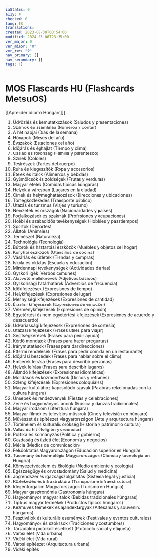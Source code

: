 ```yaml
---
iaStatus: 0
a11y: 0
checked: 0
lang: ES
translations: 
created: 2023-08-30T00:54:00
modified: 2024-03-06T23:35:00
ver_major: 0
ver_minor: "0"
ver_rev: "0"
nav_primary: []
nav_secondary: []
tags: []
---
```

# MOS Flascards HU (Flashcards MetsuOS)

[[Aprender idioma Húngaro]]]

1. Üdvözlés és bemutatkozások (Saludos y presentaciones)
2. Számok és számlálás (Números y contar)
3. A hét napjai (Días de la semana)
4. Hónapok (Meses del año)
5. Évszakok (Estaciones del año)
6. Időjárás és éghajlat (Tiempo y clima)
7. Család és rokonság (Familia y parentesco)
8. Színek (Colores)
9. Testrészek (Partes del cuerpo)
10. Ruha és kiegészítők (Ropa y accesorios)
11. Ételek és italok (Alimentos y bebidas)
12. Gyümölcsök és zöldségek (Frutas y verduras)
13. Magyar ételek (Comidas típicas húngaras)
14. Helyek a városban (Lugares en la ciudad)
15. Címek és helymeghatározások (Direcciones y ubicaciones)
16. Tömegközlekedés (Transporte público)
17. Utazás és turizmus (Viajes y turismo)
18. Nemzetek és országok (Nacionalidades y países)
19. Foglalkozások és szakmák (Profesiones y ocupaciones)
20. Hobbi és szabadidős tevékenységek (Hobbies y pasatiempos)
21. Sportok (Deportes)
22. Állatok (Animales)
23. Természet (Naturaleza)
24. Technológia (Tecnología)
25. Bútorok és háztartási eszközök (Muebles y objetos del hogar)
26. Konyhai eszközök (Utensilios de cocina)
27. Vásárlás és üzletek (Tiendas y compras)
28. Iskola és oktatás (Escuela y educación)
29. Mindennapi tevékenységek (Actividades diarias)
30. Gyakori igék (Verbos comunes)
31. Alapvető melléknevek (Adjetivos básicos)
32. Gyakorisági határhatárok (Adverbios de frecuencia)
33. Időkifejezések (Expresiones de tiempo)
34. Helykifejezések (Expresiones de lugar)
35. Mennyiségi kifejezések (Expresiones de cantidad)
36. Érzelmi kifejezések (Expresiones de emoción)
37. Véleménykifejezések (Expresiones de opinión)
38. Egyetértési és nem egyetértési kifejezések (Expresiones de acuerdo y desacuerdo)
39. Udvariassági kifejezések (Expresiones de cortesía)
40. Utazási kifejezések (Frases útiles para viajar)
41. Segítségkérések (Frases para pedir ayuda)
42. Kérdő mondatok (Frases para hacer preguntas)
43. Iránymutatások (Frases para dar direcciones)
44. Éttermi rendelések (Frases para pedir comida en un restaurante)
45. Időjárási beszédek (Frases para hablar sobre el clima)
46. Emberek leírása (Frases para describir personas)
47. Helyek leírása (Frases para describir lugares)
48. Állandó kifejezések (Expresiones idiomáticas)
49. Mondások és közmondások (Dichos y refranes)
50. Szleng kifejezések (Expresiones coloquiales)
51. Magyar kultúrához kapcsolódó szavak (Palabras relacionadas con la cultura húngara)
52. Ünnepek és rendezvények (Fiestas y celebraciones)
53. Zene és hagyományos táncok (Música y danzas tradicionales)
54. Magyar irodalom (Literatura húngara)
55. Magyar filmek és televíziós műsorok (Cine y televisión en húngaro)
56. Művészet és építészet Magyarországon (Arte y arquitectura húngara)
57. Történelem és kulturális örökség (Historia y patrimonio cultural)
58. Vallás és hit (Religión y creencias)
59. Politika és kormányzás (Política y gobierno)
60. Gazdaság és üzleti élet (Economía y negocios)
61. Média (Medios de comunicación)
62. Felsőoktatás Magyarországon (Educación superior en Hungría)
63. Tudomány és technológia Magyarországon (Ciencia y tecnología en Hungría)
64. Környezetvédelem és ökológia (Medio ambiente y ecología)
65. Egészségügy és orvostudomány (Salud y medicina)
66. Jogrendszer és igazságszolgáltatás (Sistema legal y justicia)
67. Közlekedés és infrastruktúra (Transporte e infraestructura)
68. Idegenforgalom Magyarországon (Turismo en Hungría)
69. Magyar gasztronómia (Gastronomía húngara)
70. Hagyományos magyar italok (Bebidas tradicionales húngaras)
71. Tipikus magyar termékek (Productos típicos húngaros)
72. Kézműves termékek és ajándéktárgyak (Artesanías y souvenirs húngaros)
73. Fesztiválok és kulturális események (Festivales y eventos culturales)
74. Hagyományok és szokások (Tradiciones y costumbres)
75. Társadalmi protokoll és etikett (Protocolo social y etiqueta)
76. Városi élet (Vida urbana)
77. Vidéki élet (Vida rural)
78. Városi építészet (Arquitectura urbana)
79. Vidéki építés
